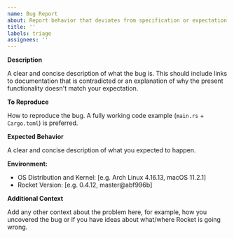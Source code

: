 ```yaml
---
name: Bug Report
about: Report behavior that deviates from specification or expectation
title: ''
labels: triage
assignees: ''
---
```


**Description**

A clear and concise description of what the bug is. This should include links to documentation that is contradicted or an explanation of why the present functionality doesn't match your expectation.

**To Reproduce**

How to reproduce the bug. A fully working code example (`main.rs` + `Cargo.toml`) is preferred.

**Expected Behavior**

A clear and concise description of what you expected to happen.

**Environment:**

 - OS Distribution and Kernel: [e.g. Arch Linux 4.16.13, macOS 11.2.1]
 - Rocket Version: [e.g. 0.4.12, master@abf996b]

**Additional Context**

Add any other context about the problem here, for example, how you uncovered the bug or if you have ideas about what/where Rocket is going wrong.
